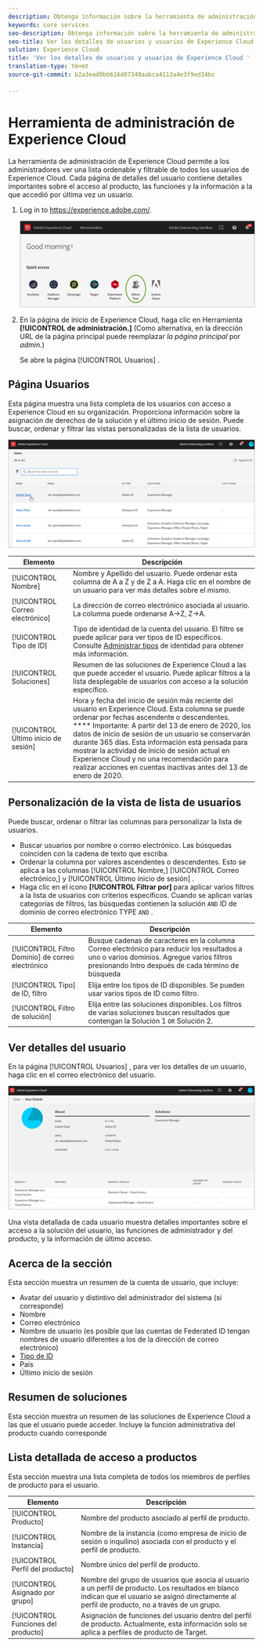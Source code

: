 ```yaml
---
description: Obtenga información sobre la herramienta de administración de Experience Cloud para ver una lista de todos los usuarios de Experience Cloud que se puede ordenar y filtrar.
keywords: core services
seo-description: Obtenga información sobre la herramienta de administración de Experience Cloud para ver una lista de todos los usuarios de Experience Cloud que se puede ordenar y filtrar.
seo-title: Ver los detalles de usuarios y usuarios de Experience Cloud
solution: Experience Cloud
title: 'Ver los detalles de usuarios y usuarios de Experience Cloud '
translation-type: tm+mt
source-git-commit: b2a3ead0bb616d87340aabca4113a4e3f9ed34bc

---
```



# Herramienta de administración de Experience Cloud

La herramienta de administración de Experience Cloud permite a los administradores ver una lista ordenable y filtrable de todos los usuarios de Experience Cloud. Cada página de detalles del usuario contiene detalles importantes sobre el acceso al producto, las funciones y la información a la que accedió por última vez un usuario.  

1. Log in to <https://experience.adobe.com/>.

   ![](assets/admin-tool.png)

1. En la página de inicio de Experience Cloud, haga clic en Herramienta **[!UICONTROL de administración.]** (Como alternativa, en la dirección URL de la página principal puede reemplazar _la página principal_ por _admin._)

   Se abre la página [!UICONTROL Usuarios] .

## Página Usuarios

Esta página muestra una lista completa de los usuarios con acceso a Experience Cloud en su organización. Proporciona información sobre la asignación de derechos de la solución y el último inicio de sesión. Puede buscar, ordenar y filtrar las vistas personalizadas de la lista de usuarios.

![](assets/admin-tool-users.png)

| Elemento | Descripción |
|---|---|
| [!UICONTROL Nombre] | Nombre y Apellido del usuario. Puede ordenar esta columna de A a Z y de Z a A.  Haga clic en el nombre de un usuario para ver más detalles sobre el mismo. |
| [!UICONTROL Correo electrónico] | La dirección de correo electrónico asociada al usuario. La columna puede ordenarse A->Z, Z->A. |
| [!UICONTROL Tipo de ID] | Tipo de identidad de la cuenta del usuario. El filtro se puede aplicar para ver tipos de ID específicos. Consulte [Administrar tipos](https://helpx.adobe.com/enterprise/using/identity.html) de identidad para obtener más información. |
| [!UICONTROL Soluciones] | Resumen de las soluciones de Experience Cloud a las que puede acceder el usuario. Puede aplicar filtros a la lista desplegable de usuarios con acceso a la solución específico. |
| [!UICONTROL Último inicio de sesión] | Hora y fecha del inicio de sesión más reciente del usuario en Experience Cloud. Esta columna se puede ordenar por fechas ascendente o descendentes. <br> **** Importante: A partir del 13 de enero de 2020, los datos de inicio de sesión de un usuario se conservarán durante 365 días. Esta información está pensada para mostrar la actividad de inicio de sesión actual en Experience Cloud y no una recomendación para realizar acciones en cuentas inactivas antes del 13 de enero de 2020. |

## Personalización de la vista de lista de usuarios

Puede buscar, ordenar o filtrar las columnas para personalizar la lista de usuarios.

* Buscar usuarios por nombre o correo electrónico. Las búsquedas coinciden con la cadena de texto que escriba.
* Ordenar la columna por valores ascendentes o descendentes. Esto se aplica a las columnas [!UICONTROL Nombre,] [!UICONTROL Correo electrónico,] y [!UICONTROL Último inicio de sesión] .
* Haga clic en el icono **[!UICONTROL Filtrar por]** para aplicar varios filtros a la lista de usuarios con criterios específicos. Cuando se aplican varias categorías de filtros, las búsquedas contienen la solución `AND` ID de dominio de correo electrónico TYPE `AND` .

| Elemento | Descripción |
|---------|----------|
| [!UICONTROL Filtro Dominio] de correo electrónico | Busque cadenas de caracteres en la columna Correo electrónico para reducir los resultados a uno o varios dominios. Agregue varios filtros presionando Intro después de cada término de búsqueda |
| [!UICONTROL Tipo] de ID, filtro | Elija entre los tipos de ID disponibles. Se pueden usar varios tipos de ID como filtro. |
| [!UICONTROL Filtro de solución] | Elija entre las soluciones disponibles. Los filtros de varias soluciones buscan resultados que contengan la Solución 1 `OR` Solución 2. |

## Ver detalles del usuario

En la página [!UICONTROL Usuarios] , para ver los detalles de un usuario, haga clic en el correo electrónico del usuario.

![](assets/admin-tool-user-details.png)

Una vista detallada de cada usuario muestra detalles importantes sobre el acceso a la solución del usuario, las funciones de administrador y del producto, y la información de último acceso.

## Acerca de la sección

Esta sección muestra un resumen de la cuenta de usuario, que incluye:

* Avatar del usuario y distintivo del administrador del sistema (si corresponde)
* Nombre
* Correo electrónico
* Nombre de usuario (es posible que las cuentas de Federated ID tengan nombres de usuario diferentes a los de la dirección de correo electrónico)
* [Tipo de ID](https://helpx.adobe.com/enterprise/using/identity.html)
* País
* Último inicio de sesión

## Resumen de soluciones

Esta sección muestra un resumen de las soluciones de Experience Cloud a las que el usuario puede acceder. Incluye la función administrativa del producto cuando corresponde

## Lista detallada de acceso a productos

Esta sección muestra una lista completa de todos los miembros de perfiles de producto para el usuario.

| Elemento | Descripción |
|---------|----------|
| [!UICONTROL Producto] | Nombre del producto asociado al perfil de producto. |
| [!UICONTROL Instancia] | Nombre de la instancia (como empresa de inicio de sesión o inquilino) asociada con el producto y el perfil de producto. |
| [!UICONTROL Perfil del producto] | Nombre único del perfil de producto. |
| [!UICONTROL Asignado por grupo] | Nombre del grupo de usuarios que asocia al usuario a un perfil de producto. Los resultados en blanco indican que el usuario se asignó directamente al perfil de producto, no a través de un grupo. |
| [!UICONTROL Funciones del producto] | Asignación de funciones del usuario dentro del perfil de producto. Actualmente, esta información solo se aplica a perfiles de producto de Target. |
